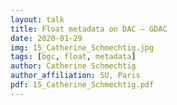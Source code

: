 ```yaml
---
layout: talk
title: Float metadata on DAC – GDAC
date: 2020-01-29
img: 15_Catherine_Schmechtig.jpg
tags: [bgc, float, metadata]
author: Catherine Schmechtig
author_affiliation: SU, Paris
pdf: 15_Catherine_Schmechtig.pdf
---
```


[jekyll-docs]: https://jekyllrb.com/docs/home
[jekyll-gh]:   https://github.com/jekyll/jekyll
[jekyll-talk]: https://talk.jekyllrb.com/